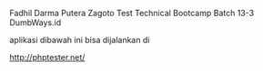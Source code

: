 Fadhil Darma Putera Zagoto
Test Technical Bootcamp Batch 13-3 DumbWays.id

aplikasi dibawah ini bisa dijalankan di

http://phptester.net/

